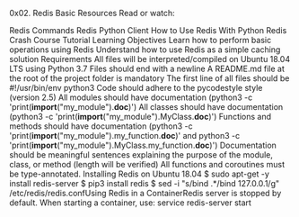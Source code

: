0x02. Redis Basic
Resources
Read or watch:

Redis Commands
Redis Python Client
How to Use Redis With Python
Redis Crash Course Tutorial
Learning Objectives
Learn how to perform basic operations using Redis
Understand how to use Redis as a simple caching solution
Requirements
All files will be interpreted/compiled on Ubuntu 18.04 LTS using Python 3.7
Files should end with a newline
A README.md file at the root of the project folder is mandatory
The first line of all files should be #!/usr/bin/env python3
Code should adhere to the pycodestyle style (version 2.5)
All modules should have documentation (python3 -c 'print(__import__("my_module").__doc__)')
All classes should have documentation (python3 -c 'print(__import__("my_module").MyClass.__doc__)')
Functions and methods should have documentation (python3 -c 'print(__import__("my_module").my_function.__doc__)' and python3 -c 'print(__import__("my_module").MyClass.my_function.__doc__)')
Documentation should be meaningful sentences explaining the purpose of the module, class, or method (length will be verified)
All functions and coroutines must be type-annotated.
Installing Redis on Ubuntu 18.04
$ sudo apt-get -y install redis-server
$ pip3 install redis
$ sed -i "s/bind .*/bind 127.0.0.1/g" /etc/redis/redis.confUsing Redis in a ContainerRedis server is stopped by default. When starting a container, use: service redis-server start
